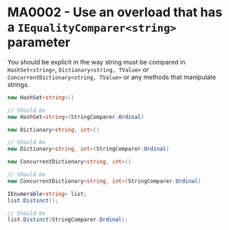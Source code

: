 # MA0002 - Use an overload that has a `IEqualityComparer<string>` parameter

You should be explicit in the way string must be compared in `HashSet<string>`, `Dictionary<string, TValue>` or `ConcurrentDictionary<string, TValue>` or any methods that manipulate strings.

````csharp
new HashSet<string>()

// Should be
new HashSet<string>(StringComparer.Ordinal)
````

````csharp
new Dictionary<string, int>()

// Should be
new Dictionary<string, int>(StringComparer.Ordinal)
````

````csharp
new ConcurrentDictionary<string, int>()

// Should be
new ConcurrentDictionary<string, int>(StringComparer.Ordinal)
````

````csharp
IEnumerable<string> list;
list.Distinct();

// Should be
list.Distinct(StringComparer.Ordinal);
````
